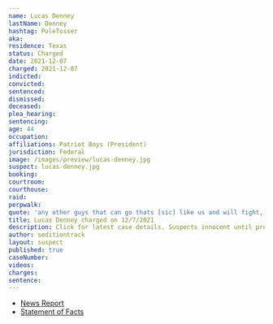 ```yaml
---
name: Lucas Denney
lastName: Denney
hashtag: PoleTosser
aka:
residence: Texas
status: Charged
date: 2021-12-07
charged: 2021-12-07
indicted:
convicted:
sentenced:
dismissed:
deceased:
plea_hearing:
sentencing:
age: 44
occupation:
affiliations: Patriot Boys (President)
jurisdiction: Federal
image: /images/preview/lucas-denney.jpg
suspect: lucas-denney.jpg
booking:
courtroom:
courthouse:
raid:
perpwalk:
quote: 'any other guys that can go thats [sic] like us and will fight, we could use them. And it will be paid for.'
title: Lucas Denney charged on 12/7/2021
description: Click for latest case details. Suspects innocent until proven guilty.
author: seditiontrack
layout: suspect
published: true
caseNumber:
videos:
charges:
sentence:
---
```

- [News Report](https://www.dallasnews.com/news/crime/2021/12/14/tarrant-county-men-arrested-after-feds-say-they-fought-with-police-at-capitol-on-jan-6/)
- [Statement of Facts](https://www.justice.gov/usao-dc/press-release/file/1456571/download)
